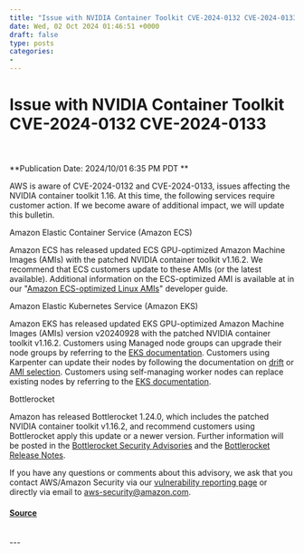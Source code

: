 ```yaml
---
title: "Issue with NVIDIA Container Toolkit CVE-2024-0132 CVE-2024-0133"
date: Wed, 02 Oct 2024 01:46:51 +0000
draft: false
type: posts
categories: 
- 
---
```

# Issue with NVIDIA Container Toolkit CVE-2024-0132 CVE-2024-0133

<br/>

<br/>
**Publication Date: 2024/10/01 6:35 PM PDT  
**

AWS is aware of CVE-2024-0132 and CVE-2024-0133, issues affecting the NVIDIA container toolkit 1.16. At this time, the following services require customer action. If we become aware of additional impact, we will update this bulletin.

Amazon Elastic Container Service (Amazon ECS)

Amazon ECS has released updated ECS GPU-optimized Amazon Machine Images (AMIs) with the patched NVIDIA container toolkit v1.16.2. We recommend that ECS customers update to these AMIs (or the latest available). Additional information on the ECS-optimized AMI is available at in our "[Amazon ECS-optimized Linux AMIs](https://docs.aws.amazon.com/AmazonECS/latest/developerguide/ecs-optimized_AMI.html)" developer guide.

Amazon Elastic Kubernetes Service (Amazon EKS)

Amazon EKS has released updated EKS GPU-optimized Amazon Machine Images (AMIs) version v20240928 with the patched NVIDIA container toolkit v1.16.2. Customers using Managed node groups can upgrade their node groups by referring to the [EKS documentation](https://docs.aws.amazon.com/eks/latest/userguide/update-managed-node-group.html). Customers using Karpenter can update their nodes by following the documentation on [drift](https://karpenter.sh/docs/concepts/disruption/#drift) or [AMI selection](https://karpenter.sh/docs/concepts/nodeclasses/#specamiselectorterms). Customers using self-managing worker nodes can replace existing nodes by referring to the [EKS documentation](https://docs.aws.amazon.com/eks/latest/userguide/update-workers.html).

Bottlerocket

Amazon has released Bottlerocket 1.24.0, which includes the patched NVIDIA container toolkit v1.16.2, and recommend customers using Bottlerocket apply this update or a newer version. Further information will be posted in the [Bottlerocket Security Advisories](https://github.com/bottlerocket-os/bottlerocket/security/advisories) and the [Bottlerocket Release Notes](https://github.com/bottlerocket-os/bottlerocket/releases).

If you have any questions or comments about this advisory, we ask that you contact AWS/Amazon Security via our [vulnerability reporting page](https://aws.amazon.com/security/vulnerability-reporting/) or directly via email to [aws-security@amazon.com](mailto:aws-security@amazon.com).

#### [Source](https://aws.amazon.com/security/security-bulletins/AWS-2024-010/)

<br/>
---
